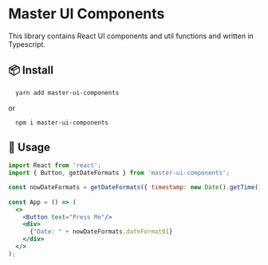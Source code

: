 # Master UI Components
This library contains React UI components and util functions and written in Typescript.
 
## 📦 Install

```bash
  yarn add master-ui-components
```
or 

```bash
  npm i master-ui-components
```

## 🔨 Usage

```jsx
import React from 'react';
import { Button, getDateFormats } from 'master-ui-components';

const nowDateFormats = getDateFormats({ timestamp: new Date().getTime(), lang: "en" })
 
const App = () => (
  <>
    <Button text="Press Me"/>
    <div> 
      {"Date: " + nowDateFormats.dateFormat01}
    </div>
  </>
);
```